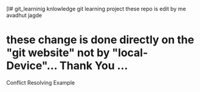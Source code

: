 [I# git_learninig
 knlowledge git learning project these repo is edit by me avadhut jagde 

 # these change is done directly on the "git website" not by "local-Device"... Thank You ...
 Conflict Resolving Example
